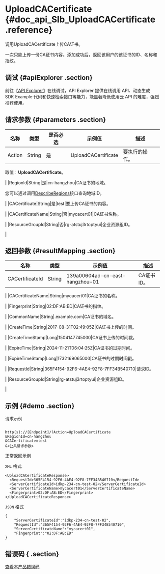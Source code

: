 # UploadCACertificate {#doc_api_Slb_UploadCACertificate .reference}

调用UploadCACertificate上传CA证书。

一次只能上传一份CA证书内容。添加成功后，返回该用户的该证书的ID、名称和指纹。

## 调试 {#apiExplorer .section}

前往【[API Explorer](https://api.aliyun.com/#product=Slb&api=UploadCACertificate)】在线调试，API Explorer 提供在线调用 API、动态生成 SDK Example 代码和快速检索接口等能力，能显著降低使用云 API 的难度，强烈推荐使用。

## 请求参数 {#parameters .section}

|名称|类型|是否必选|示例值|描述|
|--|--|----|---|--|
|Action|String|是|UploadCACertificate|要执行的操作。

 取值：**UploadCACertificate**。

 |
|RegionId|String|是|cn-hangzhou|CA证书的地域。

 您可以通过调用[DescribeRegions](~~27584~~)接口查询地域ID。

 |
|CACertificate|String|是|test|要上传CA证书的内容。

 |
|CACertificateName|String|否|mycacert01|CA证书名称。

 |
|ResourceGroupId|String|否|rg-atstuj3rtoptyui|企业资源组ID。

 |

## 返回参数 {#resultMapping .section}

|名称|类型|示例值|描述|
|--|--|---|--|
|CACertificateId|String|139a00604ad-cn-east-hangzhou-01|CA证书ID。

 |
|CACertificateName|String|mycacert01|CA证书的名称。

 |
|Fingerprint|String|02:DF:AB:ED|CA证书的指纹。

 |
|CommonName|String|.example.com|CA证书的域名。

 |
|CreateTime|String|2017-08-31T02:49:05Z|CA证书上传的时间。

 |
|CreateTimeStamp|Long|1504147745000|CA证书上传的时间戳。

 |
|ExpireTime|String|2024-11-21T06:04:25Z|CA证书的过期时间。

 |
|ExpireTimeStamp|Long|1732169065000|CA证书的过期时间戳。

 |
|RequestId|String|365F4154-92F6-4AE4-92F8-7FF34B540710|请求ID。

 |
|ResourceGroupId|String|rg-atstuj3rtoptyui|企业资源组ID。

 |

## 示例 {#demo .section}

请求示例

``` {#request_demo}

http(s)://[Endpoint]/?Action=UploadCACertificate
&RegionId=cn-hangzhou
&CACertificate=test
&<公共请求参数>

```

正常返回示例

`XML` 格式

``` {#xml_return_success_demo}
<UploadCACertificateResponse>
  <RequestId>365F4154-92F6-4AE4-92F8-7FF34B540710</RequestId>
  <ServerCertificateId>idkp-234-cn-test-02</ServerCertificateId>
  <ServerCertificateName>mycacert01</ServerCertificateName>
  <Fingerprint>02:DF:AB:ED</Fingerprint>
</UploadCACertificateResponse>

```

`JSON` 格式

``` {#json_return_success_demo}
{
	"ServerCertificateId":"idkp-234-cn-test-02",
	"RequestId":"365F4154-92F6-4AE4-92F8-7FF34B540710",
	"ServerCertificateName":"mycacert01",
	"Fingerprint":"02:DF:AB:ED"
}
```

## 错误码 { .section}

[查看本产品错误码](https://error-center.aliyun.com/status/product/Slb)


